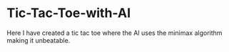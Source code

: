 # Tic-Tac-Toe-with-AI
Here I have created a tic tac toe where the AI uses the minimax algorithm making it unbeatable.
